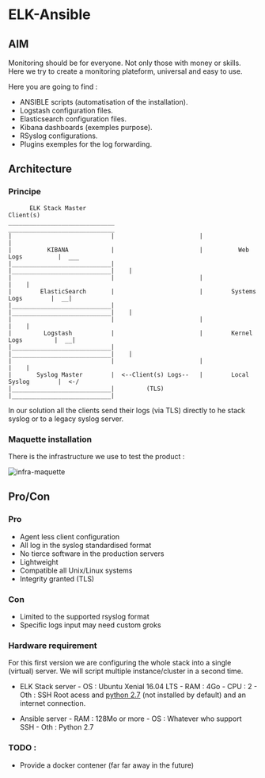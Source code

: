 # ELK-Ansible

## AIM 

Monitoring should be for everyone. Not only those with money or skills. Here we try to create a monitoring plateform, universal and easy to use. 

Here you are going to find :
 - ANSIBLE scripts (automatisation of the installation).
 - Logstash configuration files.
 - Elasticsearch configuration files.
 - Kibana dashboards (exemples purpose).
 - RSyslog configurations.
 - Plugins exemples for the log forwarding.


## Architecture 

### Principe
```
      ELK Stack Master                                           Client(s)
______________________________                        ______________________________   
|                            |                        |                            |  
|          KIBANA            |                        |          Web Logs          |  ___
|____________________________|                        |____________________________|    |
|                            |                        |                            |    |
|        ElasticSearch       |                        |        Systems Logs        |  __|
|____________________________|                        |____________________________|    |
|                            |                        |                            |    |
|         Logstash           |                        |        Kernel Logs         |  __|
|____________________________|                        |____________________________|    |
|                            |                        |                            |    |
|       Syslog Master        |  <--Client(s) Logs--   |        Local Syslog        |  <-/
|____________________________|         (TLS)          |____________________________|  
```
 In our solution all the clients send their logs (via TLS) directly to he stack syslog or to a legacy syslog server. 

### Maquette installation 

There is the infrastructure we use to test the product : 

![infra-maquette](https://github.com/Nodulaire/ELK-Ansible/blob/master/Documentation/Images/Maquette/infra-maquette.png)

## Pro/Con

### Pro 

- Agent less client configuration
- All log in the syslog standardised format
- No tierce software in the production servers
- Lightweight
- Compatible all Unix/Linux systems
- Integrity granted (TLS)

### Con
- Limited to  the supported rsyslog format 
- Specific logs input may need custom groks

### Hardware requirement
For this first version we are configuring the whole stack into a single (virtual) server. We will script multiple instance/cluster in a second time.


- ELK Stack server
      - OS  : Ubuntu Xenial 16.04 LTS
      - RAM : 4Go
      - CPU : 2
      - Oth : SSH Root acess and [python 2.7](http://docs.ansible.com/ansible/faq.html#how-do-i-handle-python-pathing-not-having-a-python-2-x-in-usr-bin-python-on-a-remote-machine) (not installed by default) and an internet connection.  

- Ansible server
      - RAM : 128Mo or more
      - OS  : Whatever who support SSH
      - Oth : Python 2.7




### TODO :
- Provide a docker contener (far far away in the future)
